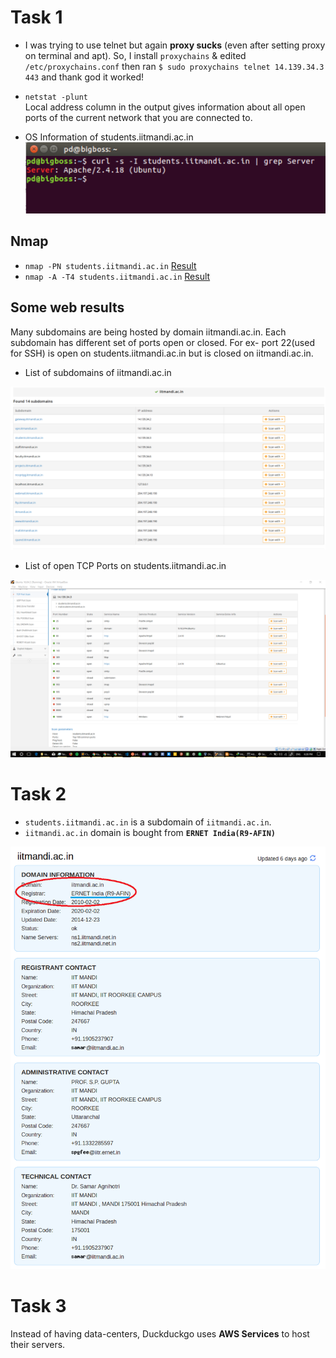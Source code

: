 # Task 1
- I was trying to use telnet but again **proxy sucks** (even after setting proxy on terminal and apt). So, I install `proxychains` & edited `/etc/proxychains.conf` then ran `$ sudo proxychains telnet 14.139.34.3 443` and thank god it worked!
- `netstat -plunt`<br>
Local address column in the output gives information about all open ports of the current network that you are connected to. 

- OS Information of students.iitmandi.ac.in<br>
    ![OS Information](server.png)

## Nmap
- `nmap -PN students.iitmandi.ac.in`
[Result](nmap-PN.txt)
- `nmap -A -T4 students.iitmandi.ac.in`
[Result](nmap-A-T4.txt)
## Some web results
Many subdomains are being hosted by domain iitmandi.ac.in. Each subdomain has different set of ports open or closed. For ex- port 22(used for SSH) is open on students.iitmandi.ac.in but is closed on iitmandi.ac.in.
- List of subdomains of iitmandi.ac.in

![subdomains of iitmandi.ac.in](iitmandi.subdomains.png)

- List of open TCP Ports on students.iitmandi.ac.in

![Open TCP Ports](TCP_Ports_14.139.34.3.png)

# Task 2

- `students.iitmandi.ac.in` is a subdomain of `iitmandi.ac.in`.
- `iitmandi.ac.in` domain is bought from **`ERNET India(R9-AFIN)`**

![Registrar of iitmandi.ac.in](whois.png)

# Task 3

Instead of having data-centers, Duckduckgo uses **AWS Services** to host their servers.